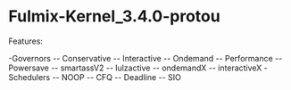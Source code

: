Fulmix-Kernel_3.4.0-protou
==========================

Features:

-Governors
-- Conservative
-- Interactive
-- Ondemand
-- Performance
-- Powersave
-- smartassV2
-- lulzactive
-- ondemandX
-- interactiveX
-Schedulers
-- NOOP
-- CFQ
-- Deadline
-- SIO
